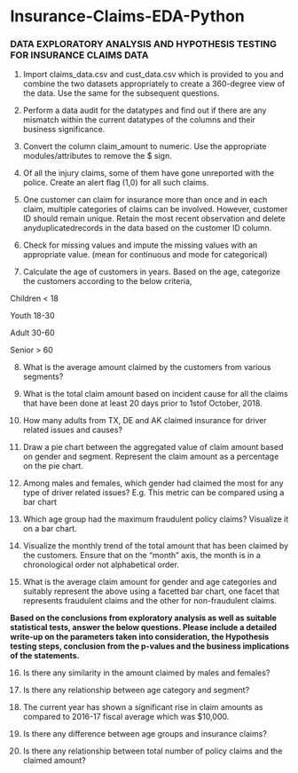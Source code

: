 # Insurance-Claims-EDA-Python

### DATA EXPLORATORY ANALYSIS AND HYPOTHESIS TESTING FOR INSURANCE CLAIMS DATA

1. Import claims_data.csv and cust_data.csv which is provided to you and combine the two datasets appropriately to create a 360-degree view of the data. Use the same for the subsequent questions.

2. Perform a data audit for the datatypes and find out if there are any mismatch within the current datatypes of the columns and their business significance.

3. Convert the column claim_amount to numeric. Use the appropriate modules/attributes to remove the $ sign.

4. Of all the injury claims, some of them have gone unreported with the police. Create an alert flag (1,0) for all such claims.

5. One customer can claim for insurance more than once and in each claim, multiple categories of claims can be involved. However, customer ID should remain unique.    Retain the most recent observation and delete anyduplicatedrecords in the data based on the customer ID column.

6. Check for missing values and impute the missing values with an appropriate value. (mean for continuous and mode for categorical)

7. Calculate the age of customers in years. Based on the age, categorize the customers according to the below criteria, 
 
Children < 18

Youth 18-30

Adult 30-60

Senior > 60

8. What is the average amount claimed by the customers from various segments?

9. What is the total claim amount based on incident cause for all the claims that have been done at least 20 days prior to 1stof October, 2018.

10. How many adults from TX, DE and AK claimed insurance for driver related issues and causes?

11. Draw a pie chart between the aggregated value of claim amount based on gender and segment. Represent the claim amount as a percentage on the pie chart.

12. Among males and females, which gender had claimed the most for any type of driver related issues? E.g. This metric can be compared using a bar chart

13. Which age group had the maximum fraudulent policy claims? Visualize it on a bar chart.

14. Visualize the monthly trend of the total amount that has been claimed by the customers. Ensure that on the “month” axis, the month is in a chronological order not alphabetical order.

15. What is the average claim amount for gender and age categories and suitably represent the above using a facetted bar chart, one facet that represents fraudulent claims and the other for non-fraudulent claims.


**Based on the conclusions from exploratory analysis as well as suitable statistical tests, answer the below questions. Please include a detailed write-up on the parameters taken into consideration, the Hypothesis testing steps, conclusion from the p-values and the business implications of the statements.**


16. Is there any similarity in the amount claimed by males and females?

17. Is there any relationship between age category and segment?

18. The current year has shown a significant rise in claim amounts as compared to 2016-17 fiscal average which was $10,000.

19. Is there any difference between age groups and insurance claims?

20. Is there any relationship between total number of policy claims and the claimed amount?
